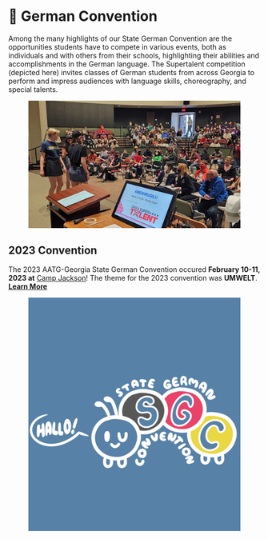 # 🎒 German Convention

Among the many highlights of our State German Convention are the opportunities students have to compete in various events, both as individuals and with others from their schools, highlighting their abilities and accomplishments in the German language. The Supertalent competition (depicted here) invites classes of German students from across Georgia to perform and impress audiences with language skills, choreography, and special talents.

<figure><img src="../.gitbook/assets/background2-h_l6we71cz.jpg" alt=""><figcaption></figcaption></figure>

## 2023 Convention <a href="#block-134c64b438a54f54a102728583ad5aa6" id="block-134c64b438a54f54a102728583ad5aa6"></a>

The 2023 AATG-Georgia State German Convention occured **February 10-11, 2023 at** [Camp Jackson](http://www.georgiaffacamp.org/)! The theme for the 2023 convention was **UMWELT**. [**Learn More**](https://www.aatg-georgia.com/state-german-convention)

<figure><img src="../.gitbook/assets/25BAE85C-1190-4C05-A20D-53EA80348CA0.jpeg" alt=""><figcaption></figcaption></figure>
